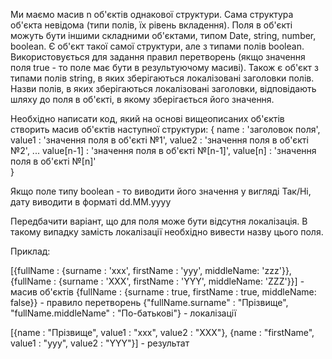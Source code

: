 
Ми маємо масив n об'єктів однакової структури. Сама структура об'єкта невідома (типи полів, їх рівень вкладення). Поля в об'єкті можуть бути іншими складними об'єктами, типом Date, string, number, boolean.
Є об'єкт такої самої структури, але з типами полів boolean. Використовується для задання правил перетворень (якщо значення поля true - то поле має бути в результуючому масиві). Також є об'єкт з типами полів string, в яких зберігаються локалізовані заголовки полів. Назви полів, в яких зберігаються локалізовані заголовки, відповідають шляху до поля в об'єкті, в якому зберігається його значення.

Необхідно написати код, який на основі вищеописаних об'єктів створить масив об'єктів наступної структури: 
{
name : 'заголовок поля',
value1 : 'значення поля в об'єкті №1',
value2 : 'значення поля в об'єкті №2',
...
value[n-1] : 'значення поля в об'єкті №[n-1]',
value[n] : 'значення поля в об'єкті №[n]'  
}

Якщо поле типу boolean - то виводити його значення у вигляді Так/Ні, дату виводити в форматі dd.MM.yyyy

Передбачити варіант, що для поля може бути відсутня локалізація. В такому випадку замість локалізації необхідно вивести назву цього поля.

Приклад:

[{fullName : {surname : 'xxx', firstName : 'yyy', middleName: 'zzz'}}, {fullName : {surname : 'XXX', firstName : 'YYY', middleName: 'ZZZ'}}] - масив об'єктів
{fullName : {surname : true, firstName : true, middleName: false}} - правило перетворень
{"fullName.surname" : "Прізвище", "fullName.middleName" : "По-батькові"} - локалізації

[{name : "Прізвище", value1 : "xxx", value2 : "XXX"}, {name : "firstName", value1 : "yyy", value2 : "YYY"}] - результат

